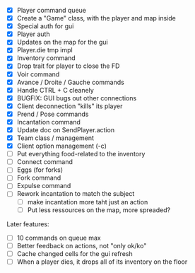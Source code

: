 - [x] Player command queue
- [x] Create a "Game" class, with the player and map inside
- [x] Special auth for gui
- [x] Player auth
- [x] Updates on the map for the gui
- [x] Player.die tmp impl
- [x] Inventory command
- [x] Drop trait for player to close the FD
- [x] Voir command
- [x] Avance / Droite / Gauche commands
- [x] Handle CTRL + C cleanely
- [x] BUGFIX: GUI bugs out other connections
- [x] Client deconnection "kills" its player
- [x] Prend / Pose commands
- [x] Incantation command
- [x] Update doc on SendPlayer.action
- [x] Team class / management
- [x] Client option management (-c)
- [ ] Put everything food-related to the inventory
- [ ] Connect command
- [ ] Eggs (for forks)
- [ ] Fork command
- [ ] Expulse command
- [ ] Rework incantation to match the subject
  - [ ] make incantation more taht just an action
  - [ ] Put less ressources on the map, more spreaded?

Later features:
- [ ] 10 commands on queue max
- [ ] Better feedback on actions, not "only ok/ko"
- [ ] Cache changed cells for the gui refresh
- [ ] When a player dies, it drops all of its inventory on the floor